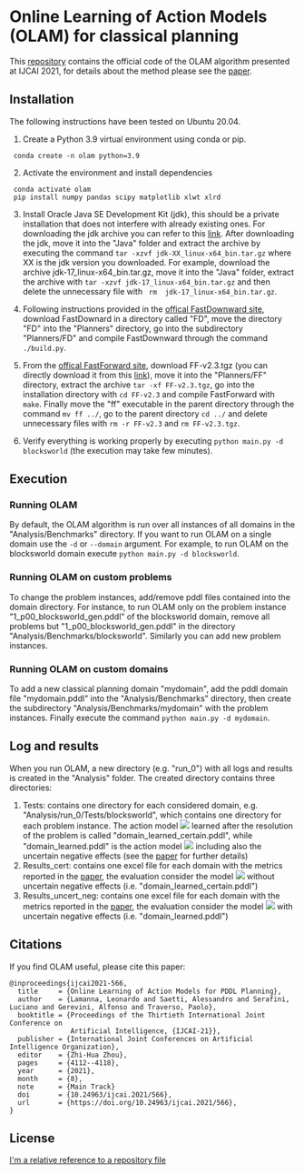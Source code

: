 # Online Learning of Action Models (OLAM) for classical planning 
This [repository](https://github.com/LamannaLeonardo/OLAM) contains the official code of the OLAM algorithm presented at IJCAI 2021, for details about the method please see the [paper](https://www.ijcai.org/proceedings/2021/0566.pdf).


## Installation
The following instructions have been tested on Ubuntu 20.04.


1. Create a Python 3.9 virtual environment using conda or pip.
```
 conda create -n olam python=3.9
```
2. Activate the environment and install dependencies
```
 conda activate olam
 pip install numpy pandas scipy matplotlib xlwt xlrd
```
3. Install Oracle Java SE Development Kit (jdk), this should be a private installation that does not interfere with already existing ones. For downloading the jdk archive you can refer to this [link](https://www.oracle.com/java/technologies/downloads/). After downloading the jdk, move it into the "Java" folder and extract the archive by executing the command ``` tar -xzvf jdk-XX_linux-x64_bin.tar.gz ``` where XX is the jdk version you downloaded. For example, download the archive jdk-17_linux-x64_bin.tar.gz, move it into the "Java" folder, extract the archive with ``` tar -xzvf jdk-17_linux-x64_bin.tar.gz ``` and then delete the unnecessary file with ``` rm  jdk-17_linux-x64_bin.tar.gz```.

4. Following instructions provided in the [offical FastDownward site](https://www.fast-downward.org/), download FastDownard in a directory called "FD", move the directory "FD" into the "Planners" directory, go into the subdirectory "Planners/FD" and compile FastDownward through the command ```./build.py```.

5. From the [offical FastForward site](https://fai.cs.uni-saarland.de/hoffmann/ff.html), download FF-v2.3.tgz (you can directly download it from this [link](https://fai.cs.uni-saarland.de/hoffmann/ff/FF-v2.3.tgz)), move it into the "Planners/FF" directory, extract the archive ```tar -xf FF-v2.3.tgz```, go into the installation directory with ```cd FF-v2.3``` and compile FastForward with ```make```. Finally move the "ff" executable in the parent directory through the command ```mv ff ../```, go to the parent directory ```cd ../``` and delete unnecessary files with ```rm -r FF-v2.3``` and ```rm FF-v2.3.tgz```.

6. Verify everything is working properly by executing ```python main.py -d blocksworld``` (the execution may take few minutes).


## Execution

### Running OLAM
By default, the OLAM algorithm is run over all instances of all domains in the "Analysis/Benchmarks" directory. If you want to run OLAM on a single domain use the ```-d``` or ```--domain``` argument. For example, to run OLAM on the blocksworld domain execute ```python main.py -d blocksworld```.

### Running OLAM on custom problems
To change the problem instances, add/remove pddl files contained into the domain directory. For instance, to run OLAM only on the problem instance "1_p00_blocksworld_gen.pddl" of the blocksworld domain, remove all problems but "1_p00_blocksworld_gen.pddl" in the directory "Analysis/Benchmarks/blocksworld".
Similarly you can add new problem instances.

### Running OLAM on custom domains
To add a new classical planning domain "mydomain", add the pddl domain file "mydomain.pddl" into the "Analysis/Benchmarks" directory, then create the subdirectory "Analysis/Benchmarks/mydomain" with the problem instances. Finally execute the command ```python main.py -d mydomain```.


## Log and results
When you run OLAM, a new directory (e.g. "run_0") with all logs and results is created in the "Analysis" folder. The created directory contains three directories:
1. Tests: contains one directory for each considered domain, e.g. "Analysis/run_0/Tests/blocksworld", which contains one directory for each problem instance. The action model <img src="https://render.githubusercontent.com/render/math?math=M"> learned after the resolution of the problem is called "domain_learned_certain.pddl", while "domain_learned.pddl" is the action model <img src="https://render.githubusercontent.com/render/math?math=M^-_?"> including also the uncertain negative effects (see the [paper](https://www.ijcai.org/proceedings/2021/0566.pdf) for further details)
2. Results_cert: contains one excel file for each domain with the metrics reported in the [paper](https://www.ijcai.org/proceedings/2021/0566.pdf), the evaluation consider the model <img src="https://render.githubusercontent.com/render/math?math=M"> without uncertain negative effects (i.e. "domain_learned_certain.pddl")
3. Results_uncert_neg: contains one excel file for each domain with the metrics reported in the [paper](https://www.ijcai.org/proceedings/2021/0566.pdf), the evaluation consider the model <img src="https://render.githubusercontent.com/render/math?math=M^-_?"> with uncertain negative effects (i.e. "domain_learned.pddl")


## Citations
If you find OLAM useful, please cite this paper:
```
@inproceedings{ijcai2021-566,
  title     = {Online Learning of Action Models for PDDL Planning},
  author    = {Lamanna, Leonardo and Saetti, Alessandro and Serafini, Luciano and Gerevini, Alfonso and Traverso, Paolo},
  booktitle = {Proceedings of the Thirtieth International Joint Conference on
               Artificial Intelligence, {IJCAI-21}},
  publisher = {International Joint Conferences on Artificial Intelligence Organization},
  editor    = {Zhi-Hua Zhou},
  pages     = {4112--4118},
  year      = {2021},
  month     = {8},
  note      = {Main Track}
  doi       = {10.24963/ijcai.2021/566},
  url       = {https://doi.org/10.24963/ijcai.2021/566},
}
```

## License
[I'm a relative reference to a repository file](/LICENSE)
